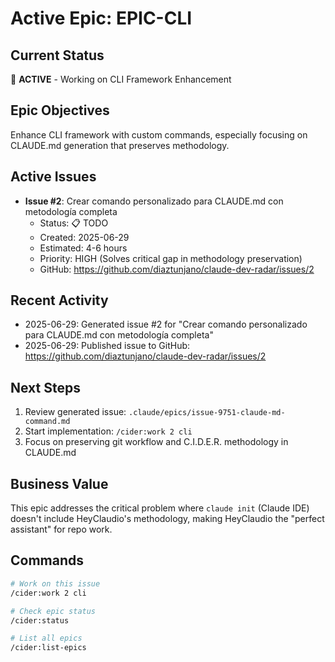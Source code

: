 # Active Epic: EPIC-CLI

## Current Status
🔄 **ACTIVE** - Working on CLI Framework Enhancement

## Epic Objectives
Enhance CLI framework with custom commands, especially focusing on CLAUDE.md generation that preserves methodology.

## Active Issues
- **Issue #2**: Crear comando personalizado para CLAUDE.md con metodología completa
  - Status: 📋 TODO
  - Created: 2025-06-29
  - Estimated: 4-6 hours
  - Priority: HIGH (Solves critical gap in methodology preservation)
  - GitHub: https://github.com/diaztunjano/claude-dev-radar/issues/2

## Recent Activity
- 2025-06-29: Generated issue #2 for "Crear comando personalizado para CLAUDE.md con metodología completa"
- 2025-06-29: Published issue to GitHub: https://github.com/diaztunjano/claude-dev-radar/issues/2

## Next Steps
1. Review generated issue: `.claude/epics/issue-9751-claude-md-command.md`
2. Start implementation: `/cider:work 2 cli`
3. Focus on preserving git workflow and C.I.D.E.R. methodology in CLAUDE.md

## Business Value
This epic addresses the critical problem where `claude init` (Claude IDE) doesn't include HeyClaudio's methodology, making HeyClaudio the "perfect assistant" for repo work.

## Commands
```bash
# Work on this issue
/cider:work 2 cli

# Check epic status  
/cider:status

# List all epics
/cider:list-epics
```
